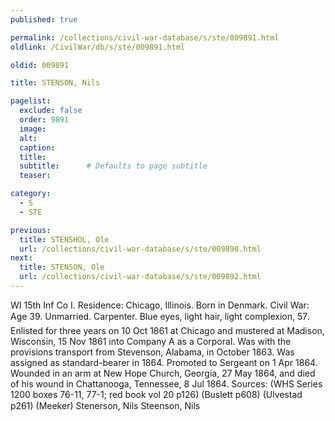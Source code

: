 ```yaml
---
published: true

permalink: /collections/civil-war-database/s/ste/009891.html
oldlink: /CivilWar/db/s/ste/009891.html

oldid: 009891

title: STENSON, Nils

pagelist:
  exclude: false
  order: 9891
  image: 
  alt:
  caption:
  title:
  subtitle:      # Defaults to page subtitle
  teaser:

category: 
  - S 
  - STE

previous:
  title: STENSHOL, Ole
  url: /collections/civil-war-database/s/ste/009890.html  
next:
  title: STENSON, Ole
  url: /collections/civil-war-database/s/ste/009892.html   
---
```

WI 15th Inf Co I. Residence: Chicago, Illinois. Born in Denmark. Civil War: Age 39. Unmarried. Carpenter. Blue eyes, light hair, light complexion, 5&#146;7&#148;. Enlisted for three years on 10 Oct 1861 at Chicago and mustered at Madison, Wisconsin, 15 Nov 1861 into Company A as a Corporal. Was with the provisions transport from Stevenson, Alabama, in October 1863. Was assigned as standard-bearer in 1864. Promoted to Sergeant on 1 Apr 1864. Wounded in an arm at New Hope Church, Georgia, 27 May 1864, and died of his wound in Chattanooga, Tennessee, 8 Jul 1864. Sources: (WHS Series 1200 boxes 76-11, 77-1; red book vol 20 p126) (Buslett p608) (Ulvestad p261) (Meeker) &#147;Stenerson, Nils&#148; &#147;Steenson, Nils&#148;
